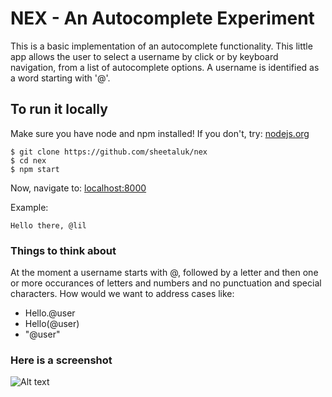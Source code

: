 # NEX - An Autocomplete Experiment
This is a basic implementation of an autocomplete functionality. This little app allows the user to select a username by click or by keyboard navigation, from a list of autocomplete options.
A username is identified as a word starting with '@'.

## To run it locally
Make sure you have node and npm installed!
If you don't, try:
[nodejs.org](http://nodejs.org)

```
$ git clone https://github.com/sheetaluk/nex
$ cd nex
$ npm start
```
Now, navigate to:
[localhost:8000](http://localhost:8000/app/index.html)

Example:
```
Hello there, @lil
```

### Things to think about
At the moment a username starts with @, followed by a letter and then one or more occurances of letters and numbers and no punctuation and special characters. How would we want to address cases like: 
* Hello.@user
* Hello(@user)
* "@user"

### Here is a screenshot
![Alt text](https://cloud.githubusercontent.com/assets/502186/12698482/69e45cd6-c76b-11e5-86ae-1019de82e183.png)
